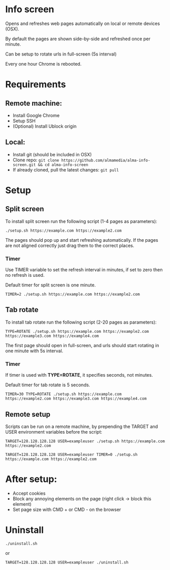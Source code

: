 # Info screen
Opens and refreshes web pages automatically on local or remote devices (OSX).

By default the pages are shown side-by-side and refreshed once per minute.

Can be setup to rotate urls in full-screen (5s interval)

Every one hour Chrome is rebooted.

# Requirements
## Remote machine:
* Install Google Chrome
* Setup SSH
* (Optional) Install Ublock origin

## Local:
* Install git (should be included in OSX)
* Clone repo: `git clone https://github.com/almamedia/alma-info-screen.git && cd alma-info-screen`
* If already cloned, pull the latest changes: `git pull`

# Setup
## Split screen
To install split screen run the following script (1-4 pages as parameters):

`./setup.sh https://example.com https://example2.com`

The pages should pop up and start refreshing automatically.
If the pages are not aligned correctly just drag them to the correct places.

### Timer
Use TIMER variable to set the refresh interval in minutes, if set to zero then no refresh is used.

Default timer for split screen is one minute.

`TIMER=2 ./setup.sh https://example.com https://example2.com`

## Tab rotate
To install tab rotate run the following script (2-20 pages as parameters):

`TYPE=ROTATE ./setup.sh https://example.com https://example2.com https://example3.com https://example4.com`

The first page should open in full-screen, and urls should start rotating in one minute with 5s interval.

### Timer
If timer is used with **TYPE=ROTATE**, it specifies seconds, not minutes.

Default timer for tab rotate is 5 seconds.

`TIMER=30 TYPE=ROTATE ./setup.sh https://example.com https://example2.com https://example3.com https://example4.com`

## Remote setup

Scripts can be run on a remote machine, by prepending the TARGET and USER environment variables before the script:

`TARGET=128.128.128.128 USER=exampleuser ./setup.sh https://example.com https://example2.com`

`TARGET=128.128.128.128 USER=exampleuser TIMER=0 ./setup.sh https://example.com https://example2.com`




# After setup:
* Accept cookies
* Block any annoying elements on the page (right click -> block this element)
* Set page size with CMD + or CMD - on the browser

# Uninstall

`./uninstall.sh`

or

`TARGET=128.128.128.128 USER=exampleuser ./uninstall.sh`
